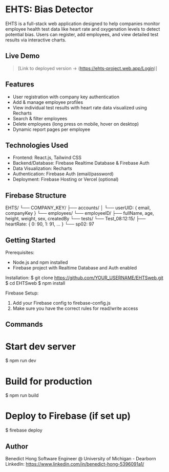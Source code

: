 EHTS: Bias Detector
=======================================

EHTS is a full-stack web application designed to help companies monitor employee health test data like heart rate and oxygenation levels to detect potential bias. Users can register, add employees, and view detailed test results via interactive charts.

Live Demo
---------
> [Link to deployed version -> (https://ehts-project.web.app/Login)]

Features
--------
- User registration with company key authentication
- Add & manage employee profiles
- View individual test results with heart rate data visualized using Recharts
- Search & filter employees
- Delete employees (long press on mobile, hover on desktop)
- Dynamic report pages per employee

Technologies Used
-----------------
- Frontend: React.js, Tailwind CSS
- Backend/Database: Firebase Realtime Database & Firebase Auth
- Data Visualization: Recharts
- Authentication: Firebase Auth (email/password)
- Deployment: Firebase Hosting or Vercel (optional)

Firebase Structure
------------------
EHTS/
  └── COMPANY_KEY/
      ├── accounts/
      │   └── userUID: { email, companyKey }
      └── employees/
          └── employeeID/
              ├── fullName, age, height, weight, sex, createdBy
              └── tests/
                  └── Test_08:12:15/
                      ├── heartRate: { 0: 90, 1: 91, ... }
                      └── sp02: 97

Getting Started
---------------
Prerequisites:
- Node.js and npm installed
- Firebase project with Realtime Database and Auth enabled

Installation:
$ git clone https://github.com/YOUR_USERNAME/EHTSweb.git
$ cd EHTSweb
$ npm install

Firebase Setup:
1. Add your Firebase config to firebase-config.js
2. Make sure you have the correct rules for read/write access

Commands
--------
# Start dev server
$ npm run dev

# Build for production
$ npm run build

# Deploy to Firebase (if set up)
$ firebase deploy

Author
------
Benedict Hong
Software Engineer @ University of Michigan - Dearborn
LinkedIn: https://www.linkedin.com/in/benedict-hong-5396091a1/
